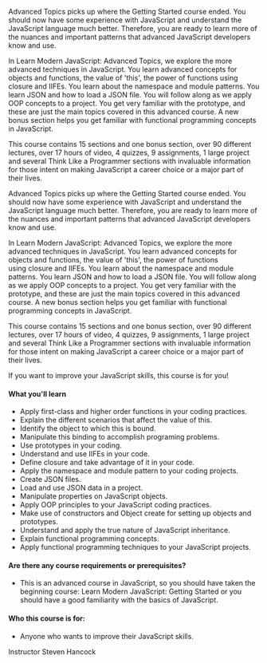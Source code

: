 Advanced Topics picks up where the Getting Started course ended. You should now have some experience with JavaScript and understand the JavaScript language much better. Therefore, you are ready to learn more of the nuances and important patterns that advanced JavaScript developers know and use.

In Learn Modern JavaScript: Advanced Topics, we explore the more advanced techniques in JavaScript. You learn advanced concepts for objects and functions, the value of 'this', the power of functions using closure and IIFEs. You learn about the namespace and module patterns. You learn JSON and how to load a JSON file. You will follow along as we apply OOP concepts to a project. You get very familiar with the prototype, and these are just the main topics covered in this advanced course. A new bonus section helps you get familiar with functional programming concepts in JavaScript.

This course contains 15 sections and one bonus section, over 90 different lectures, over 17 hours of video, 4 quizzes, 9 assignments, 1 large project and several Think Like a Programmer sections with invaluable information for those intent on making JavaScript a career choice or a major part of their lives.

Advanced Topics picks up where the Getting Started course ended. You should now have some experience with JavaScript and understand the JavaScript language much better. Therefore, you are ready to learn more of the nuances and important patterns that advanced JavaScript developers know and use.

In Learn Modern JavaScript: Advanced Topics, we explore the more advanced techniques in JavaScript. You learn advanced concepts for objects and functions, the value of 'this', the power of functions using closure and IIFEs. You learn about the namespace and module patterns. You learn JSON and how to load a JSON file. You will follow along as we apply OOP concepts to a project. You get very familiar with the prototype, and these are just the main topics covered in this advanced course. A new bonus section helps you get familiar with functional programming concepts in JavaScript.

This course contains 15 sections and one bonus section, over 90 different lectures, over 17 hours of video, 4 quizzes, 9 assignments, 1 large project and several Think Like a Programmer sections with invaluable information for those intent on making JavaScript a career choice or a major part of their lives.

If you want to improve your JavaScript skills, this course is for you!

#### What you'll learn

- Apply first-class and higher order functions in your coding practices.
- Explain the different scenarios that affect the value of this.
- Identify the object to which this is bound.
- Manipulate this binding to accomplish programing problems.
- Use prototypes in your coding.
- Understand and use IIFEs in your code.
- Define closure and take advantage of it in your code.
- Apply the namespace and module pattern to your coding projects.
- Create JSON files.
- Load and use JSON data in a project.
- Manipulate properties on JavaScript objects.
- Apply OOP principles to your JavaScript coding practices.
- Make use of constructors and Object create for setting up objects and prototypes.
- Understand and apply the true nature of JavaScript inheritance.
- Explain functional programming concepts.
- Apply functional programming techniques to your JavaScript projects.

#### Are there any course requirements or prerequisites?

- This is an advanced course in JavaScript, so you should have taken the beginning course: Learn Modern JavaScript: Getting Started or you should have a good familiarity with the basics of JavaScript.

#### Who this course is for:

- Anyone who wants to improve their JavaScript skills.

Instructor Steven Hancock
